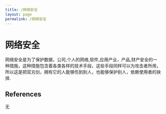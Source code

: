 ```yaml
---
title: /网络安全
layout: page
permalink: /网络安全
---
```


# 网络安全

网络安全是为了保护数据，公司,个人的网络,软件,应用产业，产品,财产安全的一种措施，这种措施包含着各类各样的技术手段，这些手段同样可以为攻击者所用，所以这是把双刃剑，拥有它的人能够伤到别人，也能够保护别人，依赖使用者的抉择.

## References
无
